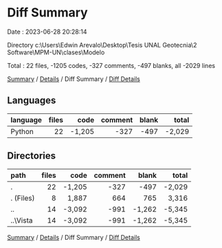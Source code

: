 # Diff Summary

Date : 2023-06-28 20:28:14

Directory c:\\Users\\Edwin Arevalo\\Desktop\\Tesis UNAL Geotecnia\\2 Software\\MPM-UN\\clases\\Modelo

Total : 22 files,  -1205 codes, -327 comments, -497 blanks, all -2029 lines

[Summary](results.md) / [Details](details.md) / Diff Summary / [Diff Details](diff-details.md)

## Languages
| language | files | code | comment | blank | total |
| :--- | ---: | ---: | ---: | ---: | ---: |
| Python | 22 | -1,205 | -327 | -497 | -2,029 |

## Directories
| path | files | code | comment | blank | total |
| :--- | ---: | ---: | ---: | ---: | ---: |
| . | 22 | -1,205 | -327 | -497 | -2,029 |
| . (Files) | 8 | 1,887 | 664 | 765 | 3,316 |
| .. | 14 | -3,092 | -991 | -1,262 | -5,345 |
| ..\\Vista | 14 | -3,092 | -991 | -1,262 | -5,345 |

[Summary](results.md) / [Details](details.md) / Diff Summary / [Diff Details](diff-details.md)